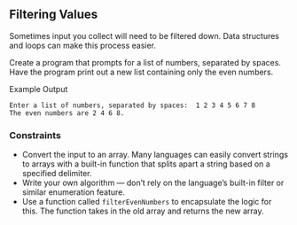 ## Filtering Values

Sometimes input you collect will need to be filtered down.
Data structures and loops can make this process easier.

Create a program that prompts for a list of numbers, separated by spaces. Have the program print out a new list containing only the even numbers.

Example Output

```
Enter a list of numbers, separated by spaces:  1 2 3 4 5 6 7 8
The even numbers are 2 4 6 8.
```

### Constraints

* Convert the input to an array. Many languages can easily convert strings to arrays with a built-in function that splits apart a string based on a specified delimiter.
* Write your own algorithm — don’t rely on the language’s built-in filter or similar enumeration feature.
* Use a function called ```filterEvenNumbers``` to encapsulate the logic for this. The function takes in the old array and returns the new array.
